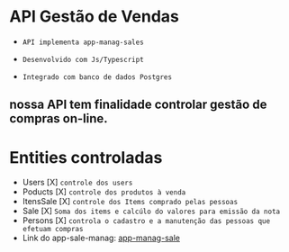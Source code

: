 # API Gestão de Vendas

- `API implementa app-manag-sales`

- `Desenvolvido com Js/Typescript`

- `Integrado com banco de dados Postgres`

## nossa API tem finalidade controlar gestão de compras on-line.

# Entities controladas
- Users [X] `controle dos users`
- Poducts [X] `controle dos produtos à venda`
- ItensSale [X] `controle dos Items comprado pelas pessoas`
- Sale [X] `Soma dos items e calcúlo do valores para emissão da nota`
- Persons [X] `controla o cadastro e a manutenção das pessoas que efetuam compras`
- Link do app-sale-manag: [app-manag-sale](https://github.com/Ademir2021/app-manag-sales-js)